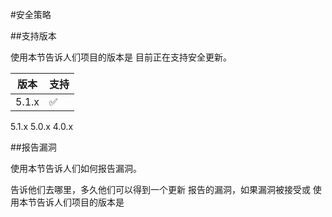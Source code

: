 #安全策略

##支持版本

使用本节告诉人们项目的版本是
目前正在支持安全更新。

|版本|支持|
| ------- | ------------------ |
| 5.1.x   | :white_check_mark: |
5.1.x
5.0.x
4.0.x

##报告漏洞

使用本节告诉人们如何报告漏洞。

告诉他们去哪里，多久他们可以得到一个更新
报告的漏洞，如果漏洞被接受或
使用本节告诉人们项目的版本是
